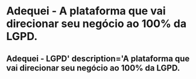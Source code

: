 # Adequei - A plataforma que vai direcionar seu negócio ao 100% da LGPD.

## Adequei - LGPD' description='A plataforma que vai direcionar seu negócio ao 100% da LGPD.

